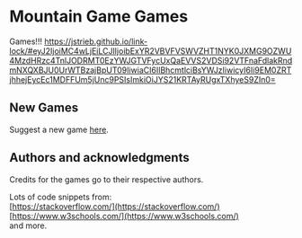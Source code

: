# Mountain Game Games
 Games!!!
 https://jstrieb.github.io/link-lock/#eyJ2IjoiMC4wLjEiLCJlIjoibExYR2VBVFVSWVZHT1NYK0JXMG9OZWU4MzdHRzc4TnlJODRMT0EzYWJGTVFycUxQaEVVS2VDSi92VTFnaFdlakRndmNXQXBJU0UrWTBzajBpUT09IiwiaCI6IlBhcmtlciBsYWJzIiwicyI6Ii9EM0ZRTjhhejEycEc1MDFFUm5jUnc9PSIsImkiOiJYS21KRTAyRUgxTXhyeS9ZIn0=
## New Games
Suggest a new game [here](https://mountain658.github.io/suggestions.html).
## Authors and acknowledgments
Credits for the games go to their respective authors.

Lots of code snippets from:  
[https://stackoverflow.com/](https://stackoverflow.com/)  
[https://www.w3schools.com/](https://www.w3schools.com/)  
and more.
